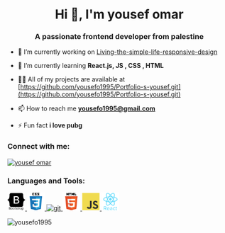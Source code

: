 # <h1 align="center">Hi 👋, I'm yousef omar</h1>
<h3 align="center">A passionate frontend developer from palestine</h3>

- 🔭 I’m currently working on [Living-the-simple-life-responsive-design](https://github.com/yousefo1995/Living-the-simple-life-responsive-design-.git)

- 🌱 I’m currently learning **React.js, JS , CSS , HTML**

- 👨‍💻 All of my projects are available at [https://github.com/yousefo1995/Portfolio-s-yousef.git](https://github.com/yousefo1995/Portfolio-s-yousef.git)

- 📫 How to reach me **yousefo1995@gmail.com**

- ⚡ Fun fact **i love pubg**

<h3 align="left">Connect with me:</h3>
<p align="left">
<a href="https://fb.com/yousef omar" target="blank"><img align="center" src="https://raw.githubusercontent.com/rahuldkjain/github-profile-readme-generator/master/src/images/icons/Social/facebook.svg" alt="yousef omar" height="30" width="40" /></a>
</p>

<h3 align="left">Languages and Tools:</h3>
<p align="left"> <a href="https://getbootstrap.com" target="_blank" rel="noreferrer"> <img src="https://raw.githubusercontent.com/devicons/devicon/master/icons/bootstrap/bootstrap-plain-wordmark.svg" alt="bootstrap" width="40" height="40"/> </a> <a href="https://www.w3schools.com/css/" target="_blank" rel="noreferrer"> <img src="https://raw.githubusercontent.com/devicons/devicon/master/icons/css3/css3-original-wordmark.svg" alt="css3" width="40" height="40"/> </a> <a href="https://git-scm.com/" target="_blank" rel="noreferrer"> <img src="https://www.vectorlogo.zone/logos/git-scm/git-scm-icon.svg" alt="git" width="40" height="40"/> </a> <a href="https://www.w3.org/html/" target="_blank" rel="noreferrer"> <img src="https://raw.githubusercontent.com/devicons/devicon/master/icons/html5/html5-original-wordmark.svg" alt="html5" width="40" height="40"/> </a> <a href="https://developer.mozilla.org/en-US/docs/Web/JavaScript" target="_blank" rel="noreferrer"> <img src="https://raw.githubusercontent.com/devicons/devicon/master/icons/javascript/javascript-original.svg" alt="javascript" width="40" height="40"/> </a> <a href="https://reactjs.org/" target="_blank" rel="noreferrer"> <img src="https://raw.githubusercontent.com/devicons/devicon/master/icons/react/react-original-wordmark.svg" alt="react" width="40" height="40"/> </a> </p>

<p><img align="center" src="https://github-readme-stats.vercel.app/api/top-langs?username=yousefo1995&show_icons=true&locale=en&layout=compact" alt="yousefo1995" /></p>

